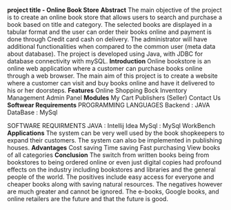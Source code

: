 **project title - Online Book Store**
**Abstract**
The main objective of the project is to create an online book store that allows users to search and purchase a book based on title and category. The selected books are displayed in a tabular format and the user can order their books online and payment is done through Credit card cash on delivery. The administrator will have additional functionalities when compared to the common user (meta data about database).
     The project is developed using Java, with JDBC for database connectivity with mySQL.
**Introduction**
Online bookstore is an online web application where a customer can purchase books online through a web browser. The main aim of this project is to create a website where a customer can visit and buy books online and have it delivered to his or her doorsteps.
**Features**
Online Shopping
Bock Inventory Management
Admin Panel
**Modules**
My Cart
Publishers (Seller)
Contact Us
**Softwear Requirements**
PROGRAMMING LANGUAGES 
       Backend   : JAVA 
        DataBase : MySql

 SOFTWARE REQUIRMENTS 
     JAVA    :  Intellij Idea 
      MySql  : MySql WorkBench
**Applications**
The system can be very well used by the book shopkeepers to expand their customers.
 The system can also be implemented in publishing houses.
**Advantages**
Cost saving
Time saving
Fast purchasing
View books of all categories
**Conclusion**
The switch from written books being from bookstores to being ordered online or even just digital copies had profound effects on the industry including bookstores and libraries and the general people of the world. The positives include easy access for everyone and cheaper books along with saving natural resources. The negatives however are much greater and cannot be ignored. The e-books, Google books, and online retailers are the future and that the future is good.


